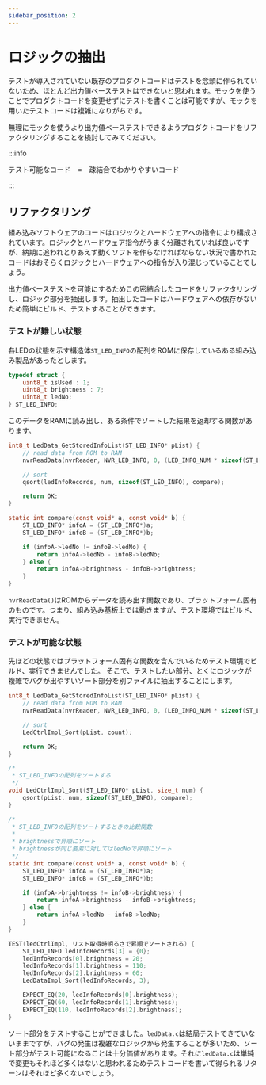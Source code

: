 ```yaml
---
sidebar_position: 2
---
```


# ロジックの抽出

テストが導入されていない既存のプロダクトコードはテストを念頭に作られていないため、ほとんど出力値ベーステストはできないと思われます。モックを使うことでプロダクトコードを変更せずにテストを書くことは可能ですが、モックを用いたテストコードは複雑になりがちです。

無理にモックを使うより出力値ベーステストできるようプロダクトコードをリファクタリングすることを検討してみてください。

:::info

テスト可能なコード　=　疎結合でわかりやすいコード

:::

## リファクタリング

組み込みソフトウェアのコードはロジックとハードウェアへの指令により構成されています。ロジックとハードウェア指令がうまく分離されていれば良いですが、納期に追われとりあえず動くソフトを作らなければならない状況で書かれたコードはおそらくロジックとハードウェアヘの指令が入り混じっていることでしょう。

出力値ベーステストを可能にするためこの密結合したコードをリファクタリングし、ロジック部分を抽出します。抽出したコードはハードウェアへの依存がないため簡単にビルド、テストすることができます。

### テストが難しい状態

各LEDの状態を示す構造体`ST_LED_INFO`の配列をROMに保存しているある組み込み製品があったとします。

```c
typedef struct {
    uint8_t isUsed : 1;
    uint8_t brightness : 7;
    uint8_t ledNo;
} ST_LED_INFO;
```

このデータをRAMに読み出し、ある条件でソートした結果を返却する関数があります。

```c title="ledData.c(プロダクトコード)"
int8_t LedData_GetStoredInfoList(ST_LED_INFO* pList) {
    // read data from ROM to RAM
    nvrReadData(nvrReader, NVR_LED_INFO, 0, (LED_INFO_NUM * sizeof(ST_LED_INFO)), (void*)&ledInfoRecords[0]);

    // sort
    qsort(ledInfoRecords, num, sizeof(ST_LED_INFO), compare);

    return OK;
}

static int compare(const void* a, const void* b) {
    ST_LED_INFO* infoA = (ST_LED_INFO*)a;
    ST_LED_INFO* infoB = (ST_LED_INFO*)b;

    if (infoA->ledNo != infoB->ledNo) {
        return infoA->ledNo - infoB->ledNo;
    } else {
        return infoA->brightness - infoB->brightness;
    }
}
```

`nvrReadData()`はROMからデータを読み出す関数であり、プラットフォーム固有のものです。つまり、組み込み基板上では動きますが、テスト環境ではビルド、実行できません。

### テストが可能な状態

先ほどの状態ではプラットフォーム固有な関数を含んでいるためテスト環境でビルド、実行できませんでした。
そこで、テストしたい部分、とくにロジックが複雑でバグが出やすいソート部分を別ファイルに抽出することにします。

```c title="ledData.c(ソート部分を他ファイルに分離)"
int8_t LedData_GetStoredInfoList(ST_LED_INFO* pList) {
    // read data from ROM to RAM
    nvrReadData(nvrReader, NVR_LED_INFO, 0, (LED_INFO_NUM * sizeof(ST_LED_INFO)), (void*)&ledInfoRecords[0]);

    // sort
    LedCtrlImpl_Sort(pList, count);

    return OK;
}
```

```c title="リファクタリング後のプロダクトコード(純粋関数) ledDataImpl.c"
/*
 * ST_LED_INFOの配列をソートする
 */
void LedCtrlImpl_Sort(ST_LED_INFO* pList, size_t num) {
    qsort(pList, num, sizeof(ST_LED_INFO), compare);
}

/*
 * ST_LED_INFOの配列をソートするときの比較関数
 *
 * brightnessで昇順にソート
 * brightnessが同じ要素に対してはledNoで昇順にソート
 */
static int compare(const void* a, const void* b) {
    ST_LED_INFO* infoA = (ST_LED_INFO*)a;
    ST_LED_INFO* infoB = (ST_LED_INFO*)b;

    if (infoA->brightness != infoB->brightness) {
        return infoA->brightness - infoB->brightness;
    } else {
        return infoA->ledNo - infoB->ledNo;
    }
}
```

```c title="テストコード testLedDataImpl.cpp"
TEST(ledCtrlImpl, リスト取得時明るさで昇順でソートされる) {
    ST_LED_INFO ledInfoRecords[3] = {0};
    ledInfoRecords[0].brightness = 20;
    ledInfoRecords[1].brightness = 110;
    ledInfoRecords[2].brightness = 60;
    LedDataImpl_Sort(ledInfoRecords, 3);

    EXPECT_EQ(20, ledInfoRecords[0].brightness);
    EXPECT_EQ(60, ledInfoRecords[1].brightness);
    EXPECT_EQ(110, ledInfoRecords[2].brightness);
}
```

ソート部分をテストすることができました。`ledData.c`は結局テストできていないままですが、バグの発生は複雑なロジックから発生することが多いため、ソート部分がテスト可能になることは十分価値があります。それに`ledData.c`は単純で変更もそれほど多くはないと思われるためテストコードを書いて得られるリターンはそれほど多くないでしょう。
